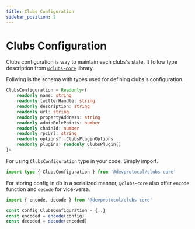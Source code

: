 ```yaml
---
title: Clubs Configuration
sidebar_position: 2
---
```


# Clubs Configuration

Clubs configuration is way to maintain each clubs's state. It follow type description from [`@clubs-core`](https://www.npmjs.com/package/@devprotocol/clubs-core) library.

Follwing is the schema with types used for defining clubs's configuration.

```ts
ClubsConfiguration = Readonly<{
	readonly name: string
	readonly twitterHandle: string
	readonly description: string
	readonly url: string
	readonly propertyAddress: string
	readonly adminRolePoints: number
	readonly chainId: number
	readonly rpcUrl: string
	readonly options?: ClubsPluginOptions
	readonly plugins: readonly ClubsPlugin[]
}>
```

For using `ClubsConfiguration` type in your code. Simply import.

```ts
import type { ClubsConfiguration } from '@devprotocol/clubs-core'
```

For storing config in db in a serialized manner, `@clubs-core` also offer `encode` function and `decode` for vice-versa.

```ts
import { encode, decode } from '@devprotocol/clubs-core'

const config:ClubsConfiguration = {..}
const encoded = encode(config)
const decoded = decode(encoded)
```
